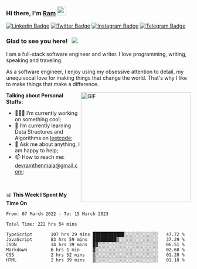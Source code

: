 ### Hi there, I'm <a href="#" target="_blank">Ram</a> <img src="https://media.giphy.com/media/hvRJCLFzcasrR4ia7z/giphy.gif" width="25" height="25">

[![Linkedin Badge](https://img.shields.io/badge/-LinkedIn-0e76a8?style=flat-square&logo=Linkedin&logoColor=white)](https://www.linkedin.com/in/ramdevengineer/)
[![Twitter Badge](https://img.shields.io/badge/-Twitter-00acee?style=flat-square&logo=Twitter&logoColor=white)](https://twitter.com/ramthenmala)
[![Instagram Badge](https://img.shields.io/badge/-Instagram-e4405f?style=flat-square&logo=Instagram&logoColor=white)](https://instagram.com/ramthenmala/)
[![Telegram Badge](https://img.shields.io/badge/-Telegram-0088cc?style=flat-square&logo=Telegram&logoColor=white)](https://t.me/ramthenmala)

### Glad to see you here! &nbsp; ![](https://visitor-badge.glitch.me/badge?page_id=ramthenmala)

I am a full-stack software engineer and writer. I love programming, writing, speaking and traveling.

As a software engineer, I enjoy using my obsessive attention to detail, my unequivocal love for making things that change the world. That's why I like to make things that make a difference.

<img align="right" alt="GIF" src="https://user-images.githubusercontent.com/4328468/157245666-f4dd5472-5b11-4727-baaf-69e90e372b69.gif?raw=true" width="300" />

**Talking about Personal Stuffs:**

- 👨🏻‍💻 I’m currently working on something cool;
- 🚀 I’m currently learning Data Structures and Algorithms on [leetcode](https://leetcode.com/ramthenmala);
- 💬 Ask me about anything, I am happy to help; 
- 📫 How to reach me: devramthenmala@gmail.com;

</br>

📊 **This Week I Spent My Time On** 
<!--START_SECTION:waka-->

```text
From: 07 March 2022 - To: 15 March 2023

Total Time: 222 hrs 54 mins

TypeScript       107 hrs 29 mins ████████████░░░░░░░░░░░░░   47.72 %
JavaScript       83 hrs 59 mins  █████████▒░░░░░░░░░░░░░░░   37.29 %
JSON             14 hrs 39 mins  █▓░░░░░░░░░░░░░░░░░░░░░░░   06.51 %
Markdown         6 hrs 1 min     ▓░░░░░░░░░░░░░░░░░░░░░░░░   02.68 %
CSS              2 hrs 52 mins   ▒░░░░░░░░░░░░░░░░░░░░░░░░   01.28 %
HTML             2 hrs 39 mins   ▒░░░░░░░░░░░░░░░░░░░░░░░░   01.18 %
```

<!--END_SECTION:waka-->


